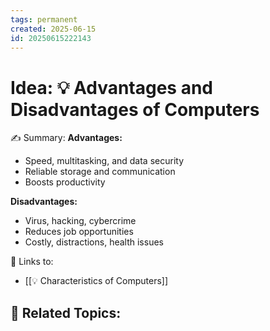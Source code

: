 ```yaml
---
tags: permanent
created: 2025-06-15
id: 20250615222143
---
```


# Idea: 💡 Advantages and Disadvantages of Computers

✍ Summary:
**Advantages:**
- Speed, multitasking, and data security
- Reliable storage and communication
- Boosts productivity

**Disadvantages:**
- Virus, hacking, cybercrime
- Reduces job opportunities
- Costly, distractions, health issues

🔗 Links to:
- [[💡 Characteristics of Computers]]

👀 Related Topics:
- 
